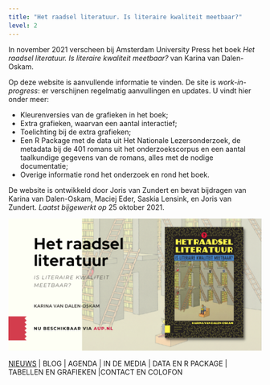 ```yaml
---
title: "Het raadsel literatuur. Is literaire kwaliteit meetbaar?"
level: 2
---
```


In november 2021 verscheen bij Amsterdam University Press het boek *Het raadsel literatuur. Is literaire kwaliteit meetbaar?* van Karina van Dalen-Oskam.

Op deze website is aanvullende informatie te vinden. De site is *work-in-progress*: er verschijnen regelmatig aanvullingen en updates. U vindt hier onder meer:

- Kleurenversies van de grafieken in het boek;
- Extra grafieken, waarvan een aantal interactief;
- Toelichting bij de extra grafieken;
- Een R Package met de data uit Het Nationale Lezersonderzoek, de metadata bij de 401 romans uit het onderzoekscorpus en een aantal taalkundige gegevens van de romans, alles met de nodige documentatie;
- Overige informatie rond het onderzoek en rond het boek.

De website is ontwikkeld door Joris van Zundert en bevat bijdragen van Karina van Dalen-Oskam, Maciej Eder, Saskia Lensink, en Joris van Zundert. *Laatst bijgewerkt op* 25 oktober 2021.

![1_1_1_Omslag_promo 1.1.1](public/1_1_1_Omslag_promo.png)

[NIEUWS](05_01_020_nieuws.html) | BLOG | AGENDA | IN DE MEDIA | DATA EN R PACKAGE | TABELLEN EN GRAFIEKEN |CONTACT EN COLOFON
